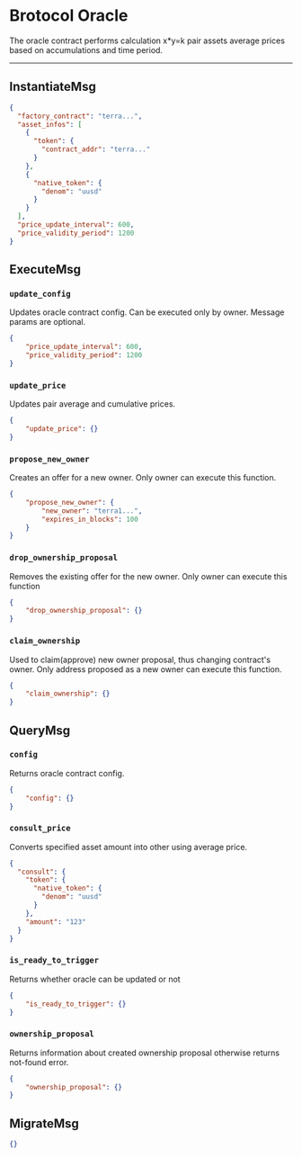 # Brotocol Oracle

The oracle contract performs calculation x*y=k pair assets average prices based on accumulations and time period.

---

## InstantiateMsg

```json
{
  "factory_contract": "terra...",
  "asset_infos": [
    {
      "token": {
        "contract_addr": "terra..."
      }
    },
    {
      "native_token": {
        "denom": "uusd"
      }
    }
  ],
  "price_update_interval": 600,
  "price_validity_period": 1200
}
```

## ExecuteMsg

### `update_config`

Updates oracle contract config. Can be executed only by owner.
Message params are optional.

```json
{
    "price_update_interval": 600,
    "price_validity_period": 1200
}
```

### `update_price`

Updates pair average and cumulative prices.

```json
{
    "update_price": {}
}
```

### `propose_new_owner`

Creates an offer for a new owner. Only owner can execute this function.

```json
{
    "propose_new_owner": {
        "new_owner": "terra1...",
        "expires_in_blocks": 100
    }
}
```

### `drop_ownership_proposal`

Removes the existing offer for the new owner. Only owner can execute this function

```json
{
    "drop_ownership_proposal": {}
}
```

### `claim_ownership`

Used to claim(approve) new owner proposal, thus changing contract's owner.
Only address proposed as a new owner can execute this function.

```json
{
    "claim_ownership": {}
}
```

## QueryMsg

### `config`

Returns oracle contract config.

```json
{
    "config": {}
}
```

### `consult_price`

Converts specified asset amount into other using average price.

```json
{
  "consult": {
    "token": {
      "native_token": {
        "denom": "uusd"
      }
    },
    "amount": "123"
  }
}
```

### `is_ready_to_trigger`

Returns whether oracle can be updated or not

```json
{
    "is_ready_to_trigger": {}
}
```

### `ownership_proposal`

Returns information about created ownership proposal otherwise returns not-found error.

```json
{
    "ownership_proposal": {}
}
```

## MigrateMsg

```json
{}
```
